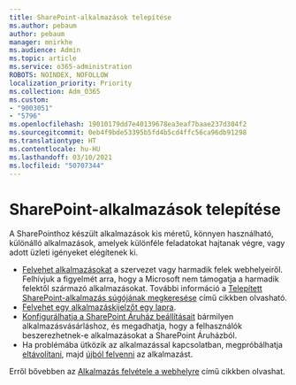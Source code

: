 ```yaml
---
title: SharePoint-alkalmazások telepítése
ms.author: pebaum
author: pebaum
manager: mnirkhe
ms.audience: Admin
ms.topic: article
ms.service: o365-administration
ROBOTS: NOINDEX, NOFOLLOW
localization_priority: Priority
ms.collection: Adm_O365
ms.custom:
- "9003051"
- "5796"
ms.openlocfilehash: 19010179dd7e40139678ea3eaf7baae237d304f2
ms.sourcegitcommit: 0eb4f9bde53395b5fd4b5cd4ffc56ca96db91298
ms.translationtype: HT
ms.contentlocale: hu-HU
ms.lasthandoff: 03/10/2021
ms.locfileid: "50707344"
---
```

# <a name="install-sharepoint-apps"></a>SharePoint-alkalmazások telepítése

A SharePointhoz készült alkalmazások kis méretű, könnyen használható, különálló alkalmazások, amelyek különféle feladatokat hajtanak végre, vagy adott üzleti igényeket elégítenek ki.

- [Felvehet alkalmazásokat](https://support.microsoft.com/office/ef9c0dbd-7fe1-4715-a1b0-fe3bc81317cb) a szervezet vagy harmadik felek webhelyeiről. Felhívjuk a figyelmét arra, hogy a Microsoft nem támogatja a harmadik felektől származó alkalmazásokat. További információ a [Telepített SharePoint-alkalmazás súgójának megkeresése](https://support.office.com/article/get-help-for-a-sharepoint-app-you-installed-fd98af7f-6af0-4573-8360-8f5631c6ab21) című cikkben olvasható.
-   [Felvehet egy alkalmazáskijelzőt egy lapra](https://support.microsoft.com/office/6f06c0b7-44b8-4c69-b4ad-85197eee8d78).
-   [Konfigurálhatja a SharePoint Áruház beállításait](https://docs.microsoft.com/sharepoint/configure-sharepoint-store-settings) bármilyen alkalmazásvásárláshoz, és megadhatja, hogy a felhasználók beszerezhetnek-e alkalmazásokat a SharePoint Áruházból.
-   Ha problémába ütközik az alkalmazással kapcsolatban, megpróbálhatja [eltávolítani](https://support.microsoft.com/office/03198d1b-c33b-498d-9469-af641a587d6c), majd [újból felvenni](https://support.microsoft.com/office/ef9c0dbd-7fe1-4715-a1b0-fe3bc81317cb) az alkalmazást.

Erről bővebben az [Alkalmazás felvétele a webhelyre](https://support.microsoft.com/office/add-an-app-to-a-site-ef9c0dbd-7fe1-4715-a1b0-fe3bc81317cb) című cikkben olvashat.